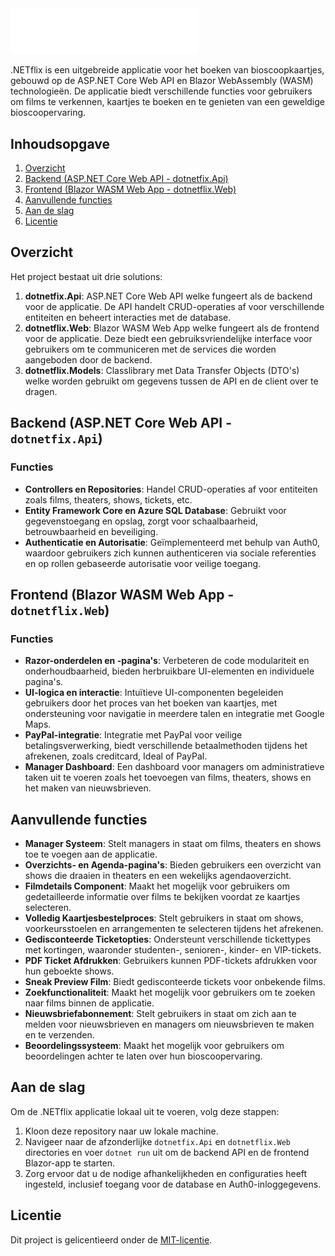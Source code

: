 <img src="https://github.com/Digital-Architects-Avans/dotnetflix/blob/main/dotnetflix.Web/wwwroot/images/dotnetflix-logo-white.svg" alt="dotnetflix logo" width="300"/>


.NETflix is een uitgebreide applicatie voor het boeken van bioscoopkaartjes, gebouwd op de ASP.NET Core Web API en Blazor WebAssembly (WASM) technologieën. De applicatie biedt verschillende functies voor gebruikers om films te verkennen, kaartjes te boeken en te genieten van een geweldige bioscoopervaring.

## Inhoudsopgave

1. [Overzicht](https://github.com/Digital-Architects-Avans/dotnetflix/edit/main/README.md#overzicht)
2. [Backend (ASP.NET Core Web API - dotnetfix.Api)](https://github.com/Digital-Architects-Avans/dotnetflix/edit/main/README.md#backend-aspnet-core-web-api---dotnetfixapi)
3. [Frontend (Blazor WASM Web App - dotnetflix.Web)](https://github.com/Digital-Architects-Avans/dotnetflix/edit/main/README.md#frontend-blazor-wasm-web-app---dotnetflixweb)
4. [Aanvullende functies](https://github.com/Digital-Architects-Avans/dotnetflix/edit/main/README.md#aanvullende-functies)
5. [Aan de slag](https://github.com/Digital-Architects-Avans/dotnetflix/edit/main/README.md#aan-de-slag)
6. [Licentie](https://github.com/Digital-Architects-Avans/dotnetflix/edit/main/README.md#licentie)


## Overzicht

Het project bestaat uit drie solutions:

1. **dotnetfix.Api**: ASP.NET Core Web API welke fungeert als de backend voor de applicatie. De API handelt CRUD-operaties af voor verschillende entiteiten en beheert interacties met de database.
2. **dotnetflix.Web**: Blazor WASM Web App welke fungeert als de frontend voor de applicatie. Deze biedt een gebruiksvriendelijke interface voor gebruikers om te communiceren met de services die worden aangeboden door de backend.
3. **dotnetflix.Models**: Classlibrary met Data Transfer Objects (DTO's) welke worden gebruikt om gegevens tussen de API en de client over te dragen.

## Backend (ASP.NET Core Web API - `dotnetfix.Api`)

### Functies

- **Controllers en Repositories**: Handel CRUD-operaties af voor entiteiten zoals films, theaters, shows, tickets, etc.
- **Entity Framework Core en Azure SQL Database**: Gebruikt voor gegevenstoegang en opslag, zorgt voor schaalbaarheid, betrouwbaarheid en beveiliging.
- **Authenticatie en Autorisatie**: Geïmplementeerd met behulp van Auth0, waardoor gebruikers zich kunnen authenticeren via sociale referenties en op rollen gebaseerde autorisatie voor veilige toegang.

## Frontend (Blazor WASM Web App - `dotnetflix.Web`)

### Functies

- **Razor-onderdelen en -pagina's**: Verbeteren de code modulariteit en onderhoudbaarheid, bieden herbruikbare UI-elementen en individuele pagina's.
- **UI-logica en interactie**: Intuïtieve UI-componenten begeleiden gebruikers door het proces van het boeken van kaartjes, met ondersteuning voor navigatie in meerdere talen en integratie met Google Maps.
- **PayPal-integratie**: Integratie met PayPal voor veilige betalingsverwerking, biedt verschillende betaalmethoden tijdens het afrekenen, zoals creditcard, Ideal of PayPal.
- **Manager Dashboard**: Een dashboard voor managers om administratieve taken uit te voeren zoals het toevoegen van films, theaters, shows en het maken van nieuwsbrieven.

## Aanvullende functies

- **Manager Systeem**: Stelt managers in staat om films, theaters en shows toe te voegen aan de applicatie.
- **Overzichts- en Agenda-pagina's**: Bieden gebruikers een overzicht van shows die draaien in theaters en een wekelijks agendaoverzicht.
- **Filmdetails Component**: Maakt het mogelijk voor gebruikers om gedetailleerde informatie over films te bekijken voordat ze kaartjes selecteren.
- **Volledig Kaartjesbestelproces**: Stelt gebruikers in staat om shows, voorkeursstoelen en arrangementen te selecteren tijdens het afrekenen.
- **Gedisconteerde Ticketopties**: Ondersteunt verschillende tickettypes met kortingen, waaronder studenten-, senioren-, kinder- en VIP-tickets.
- **PDF Ticket Afdrukken**: Gebruikers kunnen PDF-tickets afdrukken voor hun geboekte shows.
- **Sneak Preview Film**: Biedt gedisconteerde tickets voor onbekende films.
- **Zoekfunctionaliteit**: Maakt het mogelijk voor gebruikers om te zoeken naar films binnen de applicatie.
- **Nieuwsbriefabonnement**: Stelt gebruikers in staat om zich aan te melden voor nieuwsbrieven en managers om nieuwsbrieven te maken en te verzenden.
- **Beoordelingssysteem**: Maakt het mogelijk voor gebruikers om beoordelingen achter te laten over hun bioscoopervaring.

## Aan de slag

Om de .NETflix applicatie lokaal uit te voeren, volg deze stappen:

1. Kloon deze repository naar uw lokale machine.
2. Navigeer naar de afzonderlijke `dotnetfix.Api` en `dotnetflix.Web` directories en voer `dotnet run` uit om de backend API en de frontend Blazor-app te starten.
3. Zorg ervoor dat u de nodige afhankelijkheden en configuraties heeft ingesteld, inclusief toegang voor de database en Auth0-inloggegevens.

## Licentie

Dit project is gelicentieerd onder de [MIT-licentie](LICENSE).
